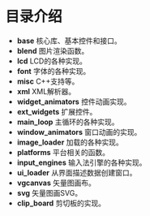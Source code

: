 # 目录介绍

* **base** 核心库、基本控件和接口。
* **blend** 图片渲染函数。			
* **lcd** LCD的各种实现。			
* **font** 字体的各种实现。			
* **misc** C++支持等。			
* **xml** XML解析器。
* **widget\_animators** 控件动画实现。
* **ext\_widgets** 扩展控件。
* **main\_loop** 主循环的各种实现。
* **window\_animators** 窗口动画的实现。
* **image\_loader** 加载的各种实现。
* **platforms** 平台相关的函数。
* **input\_engines** 输入法引擎的各种实现。
* **ui\_loader** 从界面描述数据创建窗口。
* **vgcanvas** 矢量图画布。
* **svg** 矢量图画SVG。
* **clip\_board** 剪切板的实现。
